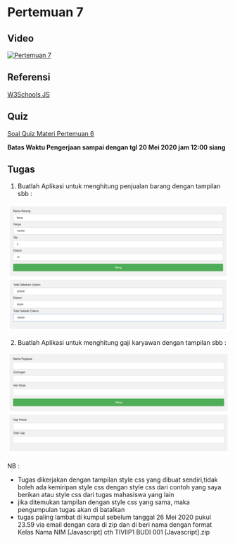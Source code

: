 # Pertemuan 7

## Video

[![Pertemuan 7](https://img.youtube.com/viY3hAd4ABaLA/0.jpg)](https://www.youtube.com/watch?v=Y3hAd4ABaLA)


## Referensi

[W3Schools JS](https://www.w3schools.com/js/default.asp)

## Quiz

[Soal Quiz Materi Pertemuan 6](https://docs.google.com/forms/d/e/1FAIpQLScZP4nvt0Jlwbgs3EBOGOxcutlEtvdOW_WE3CmkZhEOCaLzEg/viewform?usp=sf_link)

**Batas Waktu Pengerjaan sampai dengan tgl 20 Mei 2020 jam 12:00 siang**

## Tugas

1. Buatlah Aplikasi untuk menghitung penjualan barang dengan tampilan sbb : 

![faktur](/pertemuan_7/soal/faktur.png)

2. Buatlah Aplikasi untuk menghitung gaji karyawan dengan tampilan sbb : 

![gaji](/pertemuan_7/soal/gaji.png)

NB : 
- Tugas dikerjakan dengan tampilan style css yang dibuat sendiri,tidak boleh ada kemiripan style css dengan style css dari contoh yang saya berikan atau style css dari tugas mahasiswa yang lain
- jika ditemukan tampilan dengan style css yang sama, maka pengumpulan tugas akan di batalkan
- tugas paling lambat di kumpul sebelum tanggal 26 Mei 2020 pukul 23.59 via email dengan cara di zip dan di beri 
    nama dengan format Kelas Nama NIM [Javascript]
    cth TIVIIP1 BUDI 001 [Javascript].zip